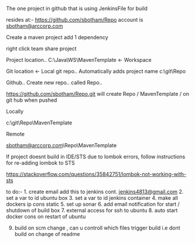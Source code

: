 The one project in github that is using JenkinsFile for
build

resides at:-
https://github.com/sbotham/Repo		account is sbotham@arccorp.com









Create a maven project
add 1 dependency

right click
team 
share project



Project location..
C:\Java\WS\MavenTemplate			<- Workspace


Git location					<- Local git repo.. Automatically adds project name
c:\git\Repo



Github..
Create new repo.. called Repo..

https://github.com/sbotham/Repo.git
will create
Repo / MavenTemplate /  on git hub when pushed






Locally

c:\git\Repo\MavenTemplate




Remote

sbotham@arccorp.com\Repo\MavenTemplate








If project doesnt build in IDE/STS due to lombok errors,
follow instructions for re-adding lombok to STS

https://stackoverflow.com/questions/35842751/lombok-not-working-with-sts



to do:-
1.
create email 
add this to jenkins cont.
jenkins4813@gmail.com
2.
set a var to id ubuntu box
3.
set a var to id jenkins container
4. make all dockers ip cons static
5. set up sonar
6. add email notification for start / shutdown of build box
7. external access for ssh to ubuntu
8. auto start docker cons on restart of ubuntu

9. build on scm change , can u controll which files trigger build i.e dont build on change of readme





